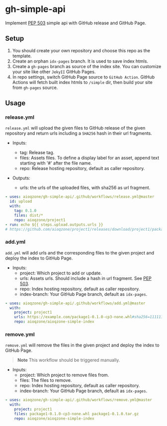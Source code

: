 # gh-simple-api

Implement [PEP 503][pep-0503] simple api with GitHub release and GitHub Page.

## Setup

1. You should create your own repository and choose this repo as the template.
2. Create an orphan `idx-pages` branch. It is used to save index htmls.
3. Create a `gh-pages` branch as source of the index site. You can customize your site like other `JekyII` GitHub Pages.
4. In repo settings, switch GitHub Page source to `GitHub Action`. GitHub Actions will fetch built index htmls to `/simple` dir, then build your site from `gh-pages` source.

## Usage

### release.yml

`release.yml` will upload the given files to GitHub release of the given repository and return urls
including a `SHA256` hash in their url fragments.

- Inputs:
  - tag: Release tag.
  - files: Assets files. To define a display label for an asset, append text starting with '#' after the file name.
  - repo: Release hosting repository, default as caller repository.

- Outputs:
  - urls: the urls of the uploaded files, with sha256 as url fragment.

``` yaml
- uses: aioqzone/gh-simple-api/.github/workflows/release.yml@master
  id: upload
  with:
    tag: 0.1.0
    files: dist/*
    repo: aioqzone/project1
- run: echo ${{ steps.upload.outputs.urls }}
# https://github.com/aioqzone/project1/releases/download/project1/package1-0.1.0-cp3-none.whl#sha256=111111 https://github.com/aioqzone/project1/releases/download/project1/package1-0.1.0.tar.gz#sha256=2222222
```

### add.yml

`add.yml` will add urls and the corresponding files to the given project and deploy the index to GitHub Page.

- Inputs:
  - project: Which project to add or update.
  - urls: Assets urls. Should include a hash in url fragment. See [PEP 503][pep-0503].
  - repo: Index hosting repository, default as caller repository.
  - index-branch: Your GitHub Page branch, default as `idx-pages`.

``` yaml
- uses: aioqzone/gh-simple-api/.github/workflows/add.yml@master
  with:
    project: project1
    urls: https://example.com/package1-0.1.0-cp3-none.whl#sha256=111111 https://example.com/package1-0.1.0.tar.gz#sha256=2222222
    repo: aioqzone/aioqzone-simple-index
```

### remove.yml

`remove.yml` will remove the files in the given project and deploy the index to GitHub Page.

> **Note** This workflow should be triggered manually.

- Inputs:
  - project: Which project to remove files from.
  - files: The files to remove.
  - repo: Index hosting repository, default as caller repository.
  - index-branch: Your GitHub Page branch, default as `idx-pages`.

``` yaml
- uses: aioqzone/gh-simple-api/.github/workflows/remove.yml@master
  with:
    project: project1
    files: package1-0.1.0-cp3-none.whl package1-0.1.0.tar.gz
    repo: aioqzone/aioqzone-simple-index
```


[pep-0503]: https://peps.python.org/pep-0503/
